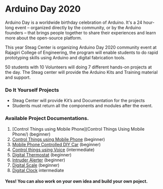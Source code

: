 # Arduino Day 2020
Arduino Day is a worldwide birthday celebration of Arduino. It's a 24 hour-long event – organized directly by the community, or by the Arduino founders – that brings people together to share their experiences and learn more about the open-source platform.

This year Steag Center is organizing Arduino Day 2020 community event at Rajagiri College of Engineering, the program will enable students to do rapid prototyping skills using Arduino and digital fabrication tools.

50 students with 10 Volunteers will doing 7 different hands-on projects at the day. The Steag center will provide the Arduino Kits and Training material and support. 

### Do It Yourself Projects 
* Steag Center will provide Kit’s and Documentation for the projects 
* Students must return all the components and modules after the event. 

### Available Project Documentations.  
1.  [Control Things using Mobile Phone](Control Things Using Mobile Phone/) (beginner) 
1.  [Control Things using Mobile Phone](https://github.com/SteagCSCT/ArduinoDay2020/tree/master/Control%20Things%20Using%20Mobile%20Phone) (beginner) 
2. [Mobile Phone Controlled DIY Car](https://github.com/SteagCSCT/ArduinoDay2020/tree/master/Mobile%20Phone%20Controlled%20DIY%20Car) (beginner)
3. [Control things using Voice](https://github.com/SteagCSCT/ArduinoDay2020/tree/master/Control%20things%20using%20voice) (intermediate)
4. [Digital Thermostat](https://github.com/SteagCSCT/ArduinoDay2020/tree/master/Digital%20Thermostat) (beginner)
5. [Intruder Alerter](https://github.com/SteagCSCT/ArduinoDay2020/tree/master/Intruder%20Alerter) (beginner)
6. [Digital Scale](https://github.com/SteagCSCT/ArduinoDay2020/tree/master/Digital%20Scale) (beginner)
7. [Digital Clock](https://github.com/SteagCSCT/ArduinoDay2020/tree/master/Digital%20Clock) intermediate



#### Yess! You can also work on your own idea and build your own poject.
